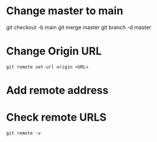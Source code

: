 # Change master to main

git checkout -b main
git merge master
git branch -d master


# Change Origin URL

```
git remote set-url origin <URL>
```
# Add remote address

# Check remote URLS

```
git remote -v
```